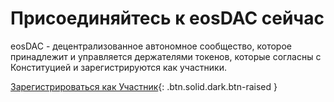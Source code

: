 **Присоединяйтесь** к eosDAC **сейчас**
===

eosDAC - децентрализованное автономное сообщество, которое принадлежит и управляется держателями токенов, которые согласны с Конституцией и зарегистрируются как участники.

[Зарегистрироваться как Участник](https://members.eosdac.io){: .btn.solid.dark.btn-raised }
